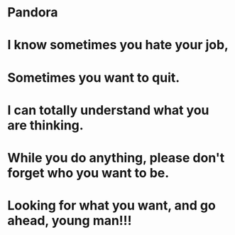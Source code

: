 # Pandora
# I know sometimes you hate your job,
# Sometimes you want to quit.
# I can totally understand what you are thinking.
# While you do anything, please don't forget who you want to be.
# Looking for what you want, and go ahead, young man!!!
